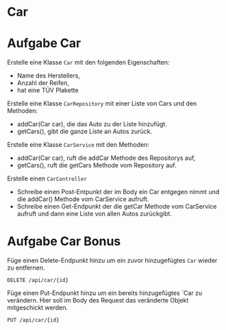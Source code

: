 # Car

# Aufgabe Car

Erstelle eine Klasse ```Car``` mit den folgenden Eigenschaften:
- Name des Herstellers,
- Anzahl der Reifen,
- hat eine TÜV Plakette

Erstelle eine Klasse ```CarRepository``` mit einer Liste von Cars und den Methoden:
- addCar(Car car), die das Auto zu der Liste hinzufügt.
- getCars(), gibt die ganze Liste an Autos zurück.

Erstelle eine Klasse ```CarService``` mit den Methoden:
- addCar(Car car), ruft die addCar Methode des Repositorys auf,
- getCars(), ruft die getCars Methode vom Repository auf.

Erstelle einen ```CarController```
- Schreibe einen Post-Entpunkt der im Body ein Car entgegen nimmt und die addCar() Methode vom CarService aufruft.
- Schreibe einen Get-Endpunkt der die getCar Methode vom CarService aufruft und dann eine Liste von allen Autos zurückgibt.

# Aufgabe Car Bonus

Füge einen Delete-Endpunkt hinzu um ein zuvor hinzugefügtes `Car` wieder zu entfernen.

```DELETE /api/car/{id}```

Füge einen Put-Endpunkt hinzu um ein bereits hinzugefügtes `Car zu verändern. 
Hier soll im Body des Request das veränderte Objekt mitgeschickt werden.

```PUT /api/car/{id}```
